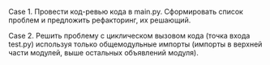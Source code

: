 Case 1.
Провести код-ревью кода в main.py. 
Сформировать список проблем и предложить рефакторинг, их решающий.

Case 2.
Решить проблему с циклическом вызовом кода (точка входа test.py) используя только общемодульные импорты
(импорты в верхней части модулей, выше остальных объявлений модуля).
